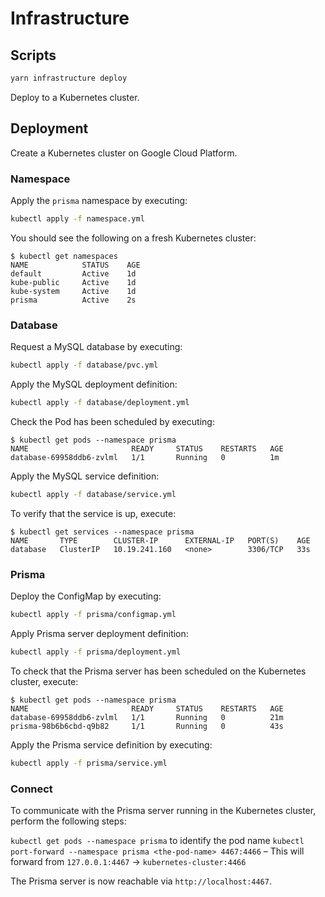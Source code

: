 # Infrastructure

## Scripts

```bash
yarn infrastructure deploy
```

Deploy to a Kubernetes cluster.

## Deployment

Create a Kubernetes cluster on Google Cloud Platform.

### Namespace

Apply the `prisma` namespace by executing:

```bash
kubectl apply -f namespace.yml
```

You should see the following on a fresh Kubernetes cluster:

```console
$ kubectl get namespaces
NAME            STATUS    AGE
default         Active    1d
kube-public     Active    1d
kube-system     Active    1d
prisma          Active    2s
```

### Database

Request a MySQL database by executing:

```bash
kubectl apply -f database/pvc.yml
```

Apply the MySQL deployment definition:

```bash
kubectl apply -f database/deployment.yml
```

Check the Pod has been scheduled by executing:

```console
$ kubectl get pods --namespace prisma
NAME                       READY     STATUS    RESTARTS   AGE
database-69958ddb6-zvlml   1/1       Running   0          1m
```

Apply the MySQL service definition:

```bash
kubectl apply -f database/service.yml
```

To verify that the service is up, execute:

```console
$ kubectl get services --namespace prisma
NAME       TYPE        CLUSTER-IP      EXTERNAL-IP   PORT(S)    AGE
database   ClusterIP   10.19.241.160   <none>        3306/TCP   33s
```

### Prisma

Deploy the ConfigMap by executing:

```bash
kubectl apply -f prisma/configmap.yml
```

Apply Prisma server deployment definition:

```bash
kubectl apply -f prisma/deployment.yml
```

To check that the Prisma server has been scheduled on the Kubernetes cluster, execute:

```console
$ kubectl get pods --namespace prisma
NAME                       READY     STATUS    RESTARTS   AGE
database-69958ddb6-zvlml   1/1       Running   0          21m
prisma-98b6b6cbd-q9b82     1/1       Running   0          43s
```

Apply the Prisma service definition by executing:

```bash
kubectl apply -f prisma/service.yml
```

### Connect

To communicate with the Prisma server running in the Kubernetes cluster, perform the following steps:

`kubectl get pods --namespace prisma` to identify the pod name
`kubectl port-forward --namespace prisma <the-pod-name> 4467:4466` – This will forward from `127.0.0.1:4467` -> `kubernetes-cluster:4466`

The Prisma server is now reachable via `http://localhost:4467`.
